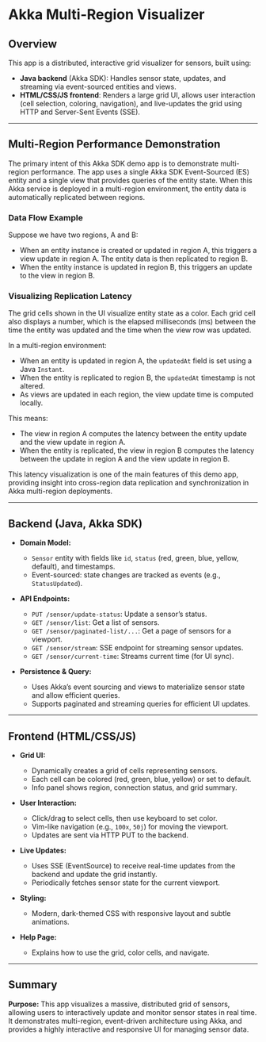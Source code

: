 # Akka Multi-Region Visualizer

## Overview

This app is a distributed, interactive grid visualizer for sensors, built using:

- **Java backend** (Akka SDK): Handles sensor state, updates, and streaming via event-sourced entities and views.
- **HTML/CSS/JS frontend**: Renders a large grid UI, allows user interaction (cell selection, coloring, navigation), and live-updates the grid using HTTP and Server-Sent Events (SSE).

---

## Multi-Region Performance Demonstration

The primary intent of this Akka SDK demo app is to demonstrate multi-region performance. The app uses a single Akka SDK Event-Sourced (ES) entity and a single view that provides queries of the entity state. When this Akka service is deployed in a multi-region environment, the entity data is automatically replicated between regions.

### Data Flow Example

Suppose we have two regions, A and B:

- When an entity instance is created or updated in region A, this triggers a view update in region A. The entity data is then replicated to region B.
- When the entity instance is updated in region B, this triggers an update to the view in region B.

### Visualizing Replication Latency

The grid cells shown in the UI visualize entity state as a color. Each grid cell also displays a number, which is the elapsed milliseconds (ms) between the time the entity was updated and the time when the view row was updated.

In a multi-region environment:

- When an entity is updated in region A, the `updatedAt` field is set using a Java `Instant`.
- When the entity is replicated to region B, the `updatedAt` timestamp is not altered.
- As views are updated in each region, the view update time is computed locally.

This means:

- The view in region A computes the latency between the entity update and the view update in region A.
- When the entity is replicated, the view in region B computes the latency between the update in region A and the view update in region B.

This latency visualization is one of the main features of this demo app, providing insight into cross-region data replication and synchronization in Akka multi-region deployments.

---

## Backend (Java, Akka SDK)

- **Domain Model:**
  - `Sensor` entity with fields like `id`, `status` (red, green, blue, yellow, default), and timestamps.
  - Event-sourced: state changes are tracked as events (e.g., `StatusUpdated`).

- **API Endpoints:**
  - `PUT /sensor/update-status`: Update a sensor’s status.
  - `GET /sensor/list`: Get a list of sensors.
  - `GET /sensor/paginated-list/...`: Get a page of sensors for a viewport.
  - `GET /sensor/stream`: SSE endpoint for streaming sensor updates.
  - `GET /sensor/current-time`: Streams current time (for UI sync).

- **Persistence & Query:**
  - Uses Akka’s event sourcing and views to materialize sensor state and allow efficient queries.
  - Supports paginated and streaming queries for efficient UI updates.

---

## Frontend (HTML/CSS/JS)

- **Grid UI:**
  - Dynamically creates a grid of cells representing sensors.
  - Each cell can be colored (red, green, blue, yellow) or set to default.
  - Info panel shows region, connection status, and grid summary.

- **User Interaction:**
  - Click/drag to select cells, then use keyboard to set color.
  - Vim-like navigation (e.g., `100x`, `50j`) for moving the viewport.
  - Updates are sent via HTTP PUT to the backend.

- **Live Updates:**
  - Uses SSE (EventSource) to receive real-time updates from the backend and update the grid instantly.
  - Periodically fetches sensor state for the current viewport.

- **Styling:**
  - Modern, dark-themed CSS with responsive layout and subtle animations.

- **Help Page:**
  - Explains how to use the grid, color cells, and navigate.

---

## Summary

**Purpose:**
This app visualizes a massive, distributed grid of sensors, allowing users to interactively update and monitor sensor states in real time. It demonstrates multi-region, event-driven architecture using Akka, and provides a highly interactive and responsive UI for managing sensor data.
